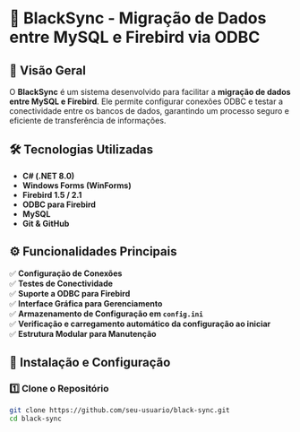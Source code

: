 # 🚀 BlackSync - Migração de Dados entre MySQL e Firebird via ODBC

## 📌 Visão Geral
O **BlackSync** é um sistema desenvolvido para facilitar a **migração de dados entre MySQL e Firebird**. Ele permite configurar conexões ODBC e testar a conectividade entre os bancos de dados, garantindo um processo seguro e eficiente de transferência de informações.

## 🛠️ Tecnologias Utilizadas
- **C# (.NET 8.0)**
- **Windows Forms (WinForms)**
- **Firebird 1.5 / 2.1**
- **ODBC para Firebird**
- **MySQL**
- **Git & GitHub**

## ⚙️ Funcionalidades Principais
✅ **Configuração de Conexões**  
✅ **Testes de Conectividade**  
✅ **Suporte a ODBC para Firebird**  
✅ **Interface Gráfica para Gerenciamento**  
✅ **Armazenamento de Configuração em `config.ini`**  
✅ **Verificação e carregamento automático da configuração ao iniciar**  
✅ **Estrutura Modular para Manutenção**  

## 🔧 **Instalação e Configuração**
### 1️⃣ **Clone o Repositório**
```sh
git clone https://github.com/seu-usuario/black-sync.git
cd black-sync

